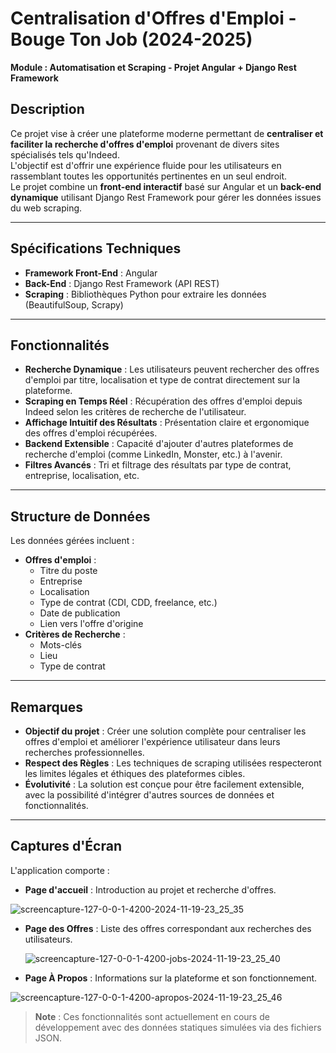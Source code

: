 # Centralisation d'Offres d'Emploi - Bouge Ton Job (2024-2025)
**Module : Automatisation et Scraping - Projet Angular + Django Rest Framework**

## Description
Ce projet vise à créer une plateforme moderne permettant de **centraliser et faciliter la recherche d'offres d'emploi** provenant de divers sites spécialisés tels qu'Indeed.  
L'objectif est d'offrir une expérience fluide pour les utilisateurs en rassemblant toutes les opportunités pertinentes en un seul endroit.  
Le projet combine un **front-end interactif** basé sur Angular et un **back-end dynamique** utilisant Django Rest Framework pour gérer les données issues du web scraping.

---

## Spécifications Techniques
- **Framework Front-End** : Angular  
- **Back-End** : Django Rest Framework (API REST)  
- **Scraping** : Bibliothèques Python pour extraire les données (BeautifulSoup, Scrapy)  

---

## Fonctionnalités
- **Recherche Dynamique** : Les utilisateurs peuvent rechercher des offres d'emploi par titre, localisation et type de contrat directement sur la plateforme.  
- **Scraping en Temps Réel** : Récupération des offres d'emploi depuis Indeed selon les critères de recherche de l'utilisateur.  
- **Affichage Intuitif des Résultats** : Présentation claire et ergonomique des offres d'emploi récupérées.  
- **Backend Extensible** : Capacité d'ajouter d'autres plateformes de recherche d'emploi (comme LinkedIn, Monster, etc.) à l'avenir.  
- **Filtres Avancés** : Tri et filtrage des résultats par type de contrat, entreprise, localisation, etc.  

---

## Structure de Données
Les données gérées incluent :  
- **Offres d'emploi** : 
  - Titre du poste  
  - Entreprise  
  - Localisation  
  - Type de contrat (CDI, CDD, freelance, etc.)  
  - Date de publication  
  - Lien vers l'offre d'origine  
- **Critères de Recherche** : 
  - Mots-clés  
  - Lieu  
  - Type de contrat  

---

## Remarques
- **Objectif du projet** : Créer une solution complète pour centraliser les offres d'emploi et améliorer l'expérience utilisateur dans leurs recherches professionnelles.  
- **Respect des Règles** : Les techniques de scraping utilisées respecteront les limites légales et éthiques des plateformes cibles.  
- **Évolutivité** : La solution est conçue pour être facilement extensible, avec la possibilité d'intégrer d'autres sources de données et fonctionnalités.  

---

## Captures d'Écran
L'application comporte :  

- **Page d'accueil** : Introduction au projet et recherche d'offres.
  
![screencapture-127-0-0-1-4200-2024-11-19-23_25_35](https://github.com/user-attachments/assets/2a53ad7d-5fa0-4cc6-822f-fb5869fb4d01)

- **Page des Offres** : Liste des offres correspondant aux recherches des utilisateurs.
  
  ![screencapture-127-0-0-1-4200-jobs-2024-11-19-23_25_40](https://github.com/user-attachments/assets/b634fef6-e800-466d-83c3-4222ca39ffe0)

- **Page À Propos** : Informations sur la plateforme et son fonctionnement.
  
![screencapture-127-0-0-1-4200-apropos-2024-11-19-23_25_46](https://github.com/user-attachments/assets/cc1de074-c717-4606-ab2a-ef86a2b999fc)

> **Note** : Ces fonctionnalités sont actuellement en cours de développement avec des données statiques simulées via des fichiers JSON.  
